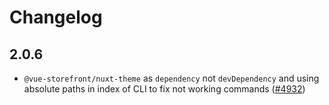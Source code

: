 # Changelog

## 2.0.6

- `@vue-storefront/nuxt-theme` as `dependency` not `devDependency` and using absolute paths in index of CLI to fix not working commands ([#4932](https://github.com/DivanteLtd/vue-storefront/issues/4932))
